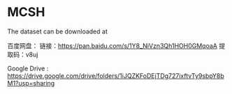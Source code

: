# MCSH

The dataset can be downloaded at 

百度网盘： 
链接：https://pan.baidu.com/s/1Y8_NiVzn3Qh1HOH0GMqoaA 提取码：v8uj

Google Drive :
https://drive.google.com/drive/folders/1iJQZKFoDEjTDg727ixftvTy9sbpY8bM1?usp=sharing